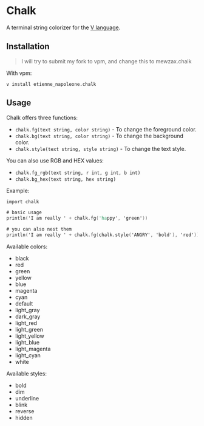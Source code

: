 # Chalk

A terminal string colorizer for the [V language](https://vlang.io).


## Installation

> I will try to submit my fork to vpm, and change this to mewzax.chalk

With vpm:
```
v install etienne_napoleone.chalk
```

## Usage

Chalk offers three functions:
- `chalk.fg(text string, color string)` - To change the foreground color.
- `chalk.bg(text string, color string)` - To change the background color.
- `chalk.style(text string, style string)` - To change the text style.

You can also use RGB and HEX values:
- `chalk.fg_rgb(text string, r int, g int, b int)`
- `chalk.bg_hex(text string, hex string)`

Example:

```v
import chalk

# basic usage
println('I am really ' + chalk.fg('happy', 'green'))

# you can also nest them
println('I am really ' + chalk.fg(chalk.style('ANGRY', 'bold'), 'red'))
```

Available colors:
- black
- red
- green
- yellow
- blue
- magenta
- cyan
- default
- light_gray
- dark_gray
- light_red
- light_green
- light_yellow
- light_blue
- light_magenta
- light_cyan
- white

Available styles:
- bold
- dim
- underline
- blink
- reverse
- hidden
